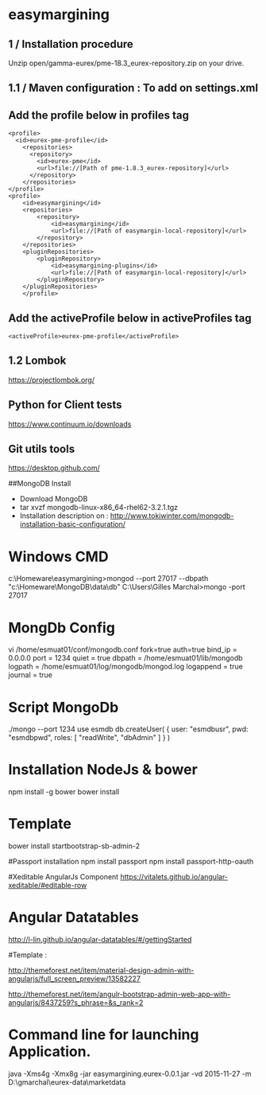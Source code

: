 # easymargining

## 1 / Installation procedure

Unzip open/gamma-eurex/pme-18.3_eurex-repository.zip on your drive.

## 1.1 / Maven configuration : To add on settings.xml
## Add the profile below in profiles tag
	<profile>
      <id>eurex-pme-profile</id>
        <repositories>
          <repository>
            <id>eurex-pme</id>
            <url>file://[Path of pme-1.8.3_eurex-repository]</url>
          </repository>
        </repositories>
    </profile>
    <profile>
        <id>easymargining</id>
        <repositories>
            <repository>
                <id>easymargining</id>
                <url>file://[Path of easymargin-local-repository]</url>
            </repository>
        </repositories>
        <pluginRepositories>
            <pluginRepository>
                <id>easymargining-plugins</id>
                <url>file://[Path of easymargin-local-repository]</url>
            </pluginRepository>
        </pluginRepositories>
    	</profile>
## Add the activeProfile below in activeProfiles tag
    <activeProfile>eurex-pme-profile</activeProfile>

## 1.2 Lombok
https://projectlombok.org/

## Python for Client tests
https://www.continuum.io/downloads

## Git utils tools
https://desktop.github.com/


##MongoDB Install
- Download MongoDB
- tar xvzf mongodb-linux-x86_64-rhel62-3.2.1.tgz
- Installation description on : http://www.tokiwinter.com/mongodb-installation-basic-configuration/

# Windows CMD
c:\Homeware\easymargining>mongod --port 27017 --dbpath "c:\\Homeware\\MongoDB\\data\\db"
C:\Users\Gilles Marchal>mongo -port 27017

# MongDb Config
vi /home/esmuat01/conf/mongodb.conf
fork=true
auth=true
bind_ip = 0.0.0.0
port = 1234
quiet = true
dbpath = /home/esmuat01/lib/mongodb
logpath = /home/esmuat01/log/mongodb/mongod.log
logappend = true
journal = true

# Script MongoDb
./mongo --port 1234
use esmdb
db.createUser(
   {
     user: "esmdbusr",
     pwd: "esmdbpwd",
     roles: [ "readWrite", "dbAdmin" ]
   }
)

# Installation NodeJs & bower 
npm install -g bower
bower install

# Template 
bower install startbootstrap-sb-admin-2

#Passport installation
npm install passport
npm install passport-http-oauth


#Xeditable AngularJs Component
https://vitalets.github.io/angular-xeditable/#editable-row
# Angular Datatables
http://l-lin.github.io/angular-datatables/#/gettingStarted


#Template :

http://themeforest.net/item/material-design-admin-with-angularjs/full_screen_preview/13582227

http://themeforest.net/item/angulr-bootstrap-admin-web-app-with-angularjs/8437259?s_phrase=&s_rank=2


# Command line for launching Application.
java -Xms4g -Xmx8g -jar easymargining.eurex-0.0.1.jar -vd 2015-11-27 -m D:\gmarchal\eurex-data\marketdata
